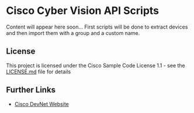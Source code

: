 # Cisco Cyber Vision API Scripts

Content will appear here soon...
First scripts will be done to extract devices and then import them with a group and a custom name. 


## License

This project is licensed under the Cisco Sample Code License 1.1 - see the [LICENSE.md](LICENSE.md) file for details

## Further Links

* [Cisco DevNet Website](https://developer.cisco.com)
